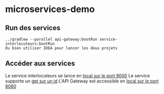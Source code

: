 # microservices-demo

## Run des services
````
../gradlew --parallel api-gateway:bootRun service-interlocuteurs:bootRun
Ou bien utiliser IDEA pour lancer les deux projets
````
## Accéder aux services
Le service interlocuteurs se lance en [local sur le port 9000](http://localhost:9000/interlocuteurs)
Le service supporte un [get sur un id](http://localhost:9000/interlocuteurs/2)
L'API Gateway est accessible en [local sur le port 8080](http://localhost:8080/interlocuteurs)
